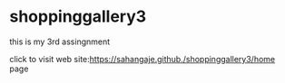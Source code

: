 # shoppinggallery3
this is my 3rd assingnment


click to visit web site:https://sahangaje.github./shoppinggallery3/home page

